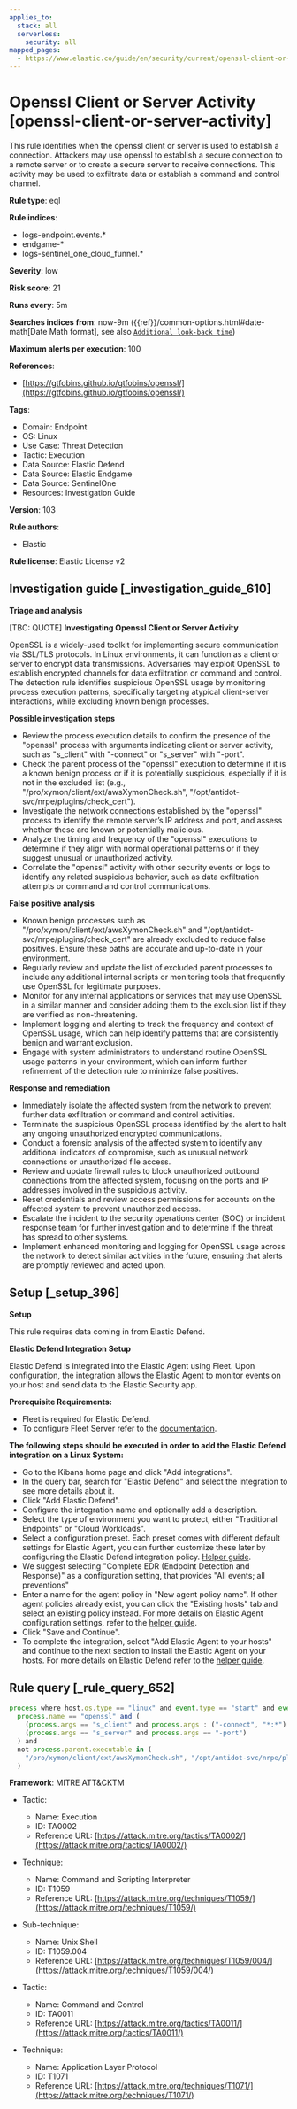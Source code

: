 ```yaml
---
applies_to:
  stack: all
  serverless:
    security: all
mapped_pages:
  - https://www.elastic.co/guide/en/security/current/openssl-client-or-server-activity.html
---
```


# Openssl Client or Server Activity [openssl-client-or-server-activity]

This rule identifies when the openssl client or server is used to establish a connection. Attackers may use openssl to establish a secure connection to a remote server or to create a secure server to receive connections. This activity may be used to exfiltrate data or establish a command and control channel.

**Rule type**: eql

**Rule indices**:

* logs-endpoint.events.*
* endgame-*
* logs-sentinel_one_cloud_funnel.*

**Severity**: low

**Risk score**: 21

**Runs every**: 5m

**Searches indices from**: now-9m ({{ref}}/common-options.html#date-math[Date Math format], see also [`Additional look-back time`](docs-content://solutions/security/detect-and-alert/create-detection-rule.md#rule-schedule))

**Maximum alerts per execution**: 100

**References**:

* [https://gtfobins.github.io/gtfobins/openssl/](https://gtfobins.github.io/gtfobins/openssl/)

**Tags**:

* Domain: Endpoint
* OS: Linux
* Use Case: Threat Detection
* Tactic: Execution
* Data Source: Elastic Defend
* Data Source: Elastic Endgame
* Data Source: SentinelOne
* Resources: Investigation Guide

**Version**: 103

**Rule authors**:

* Elastic

**Rule license**: Elastic License v2

## Investigation guide [_investigation_guide_610]

**Triage and analysis**

[TBC: QUOTE]
**Investigating Openssl Client or Server Activity**

OpenSSL is a widely-used toolkit for implementing secure communication via SSL/TLS protocols. In Linux environments, it can function as a client or server to encrypt data transmissions. Adversaries may exploit OpenSSL to establish encrypted channels for data exfiltration or command and control. The detection rule identifies suspicious OpenSSL usage by monitoring process execution patterns, specifically targeting atypical client-server interactions, while excluding known benign processes.

**Possible investigation steps**

* Review the process execution details to confirm the presence of the "openssl" process with arguments indicating client or server activity, such as "s_client" with "-connect" or "s_server" with "-port".
* Check the parent process of the "openssl" execution to determine if it is a known benign process or if it is potentially suspicious, especially if it is not in the excluded list (e.g., "/pro/xymon/client/ext/awsXymonCheck.sh", "/opt/antidot-svc/nrpe/plugins/check_cert").
* Investigate the network connections established by the "openssl" process to identify the remote server’s IP address and port, and assess whether these are known or potentially malicious.
* Analyze the timing and frequency of the "openssl" executions to determine if they align with normal operational patterns or if they suggest unusual or unauthorized activity.
* Correlate the "openssl" activity with other security events or logs to identify any related suspicious behavior, such as data exfiltration attempts or command and control communications.

**False positive analysis**

* Known benign processes such as "/pro/xymon/client/ext/awsXymonCheck.sh" and "/opt/antidot-svc/nrpe/plugins/check_cert" are already excluded to reduce false positives. Ensure these paths are accurate and up-to-date in your environment.
* Regularly review and update the list of excluded parent processes to include any additional internal scripts or monitoring tools that frequently use OpenSSL for legitimate purposes.
* Monitor for any internal applications or services that may use OpenSSL in a similar manner and consider adding them to the exclusion list if they are verified as non-threatening.
* Implement logging and alerting to track the frequency and context of OpenSSL usage, which can help identify patterns that are consistently benign and warrant exclusion.
* Engage with system administrators to understand routine OpenSSL usage patterns in your environment, which can inform further refinement of the detection rule to minimize false positives.

**Response and remediation**

* Immediately isolate the affected system from the network to prevent further data exfiltration or command and control activities.
* Terminate the suspicious OpenSSL process identified by the alert to halt any ongoing unauthorized encrypted communications.
* Conduct a forensic analysis of the affected system to identify any additional indicators of compromise, such as unusual network connections or unauthorized file access.
* Review and update firewall rules to block unauthorized outbound connections from the affected system, focusing on the ports and IP addresses involved in the suspicious activity.
* Reset credentials and review access permissions for accounts on the affected system to prevent unauthorized access.
* Escalate the incident to the security operations center (SOC) or incident response team for further investigation and to determine if the threat has spread to other systems.
* Implement enhanced monitoring and logging for OpenSSL usage across the network to detect similar activities in the future, ensuring that alerts are promptly reviewed and acted upon.


## Setup [_setup_396]

**Setup**

This rule requires data coming in from Elastic Defend.

**Elastic Defend Integration Setup**

Elastic Defend is integrated into the Elastic Agent using Fleet. Upon configuration, the integration allows the Elastic Agent to monitor events on your host and send data to the Elastic Security app.

**Prerequisite Requirements:**

* Fleet is required for Elastic Defend.
* To configure Fleet Server refer to the [documentation](docs-content://reference/ingestion-tools/fleet/fleet-server.md).

**The following steps should be executed in order to add the Elastic Defend integration on a Linux System:**

* Go to the Kibana home page and click "Add integrations".
* In the query bar, search for "Elastic Defend" and select the integration to see more details about it.
* Click "Add Elastic Defend".
* Configure the integration name and optionally add a description.
* Select the type of environment you want to protect, either "Traditional Endpoints" or "Cloud Workloads".
* Select a configuration preset. Each preset comes with different default settings for Elastic Agent, you can further customize these later by configuring the Elastic Defend integration policy. [Helper guide](docs-content://solutions/security/configure-elastic-defend/configure-an-integration-policy-for-elastic-defend.md).
* We suggest selecting "Complete EDR (Endpoint Detection and Response)" as a configuration setting, that provides "All events; all preventions"
* Enter a name for the agent policy in "New agent policy name". If other agent policies already exist, you can click the "Existing hosts" tab and select an existing policy instead. For more details on Elastic Agent configuration settings, refer to the [helper guide](docs-content://reference/ingestion-tools/fleet/agent-policy.md).
* Click "Save and Continue".
* To complete the integration, select "Add Elastic Agent to your hosts" and continue to the next section to install the Elastic Agent on your hosts. For more details on Elastic Defend refer to the [helper guide](docs-content://solutions/security/configure-elastic-defend/install-elastic-defend.md).


## Rule query [_rule_query_652]

```js
process where host.os.type == "linux" and event.type == "start" and event.action in ("exec", "exec_event", "start") and
  process.name == "openssl" and (
    (process.args == "s_client" and process.args : ("-connect", "*:*") and not process.args == "-showcerts") or
    (process.args == "s_server" and process.args == "-port")
  ) and
  not process.parent.executable in (
    "/pro/xymon/client/ext/awsXymonCheck.sh", "/opt/antidot-svc/nrpe/plugins/check_cert", "/etc/zabbix/scripts/check_dane_tlsa.sh"
  )
```

**Framework**: MITRE ATT&CKTM

* Tactic:

    * Name: Execution
    * ID: TA0002
    * Reference URL: [https://attack.mitre.org/tactics/TA0002/](https://attack.mitre.org/tactics/TA0002/)

* Technique:

    * Name: Command and Scripting Interpreter
    * ID: T1059
    * Reference URL: [https://attack.mitre.org/techniques/T1059/](https://attack.mitre.org/techniques/T1059/)

* Sub-technique:

    * Name: Unix Shell
    * ID: T1059.004
    * Reference URL: [https://attack.mitre.org/techniques/T1059/004/](https://attack.mitre.org/techniques/T1059/004/)

* Tactic:

    * Name: Command and Control
    * ID: TA0011
    * Reference URL: [https://attack.mitre.org/tactics/TA0011/](https://attack.mitre.org/tactics/TA0011/)

* Technique:

    * Name: Application Layer Protocol
    * ID: T1071
    * Reference URL: [https://attack.mitre.org/techniques/T1071/](https://attack.mitre.org/techniques/T1071/)



